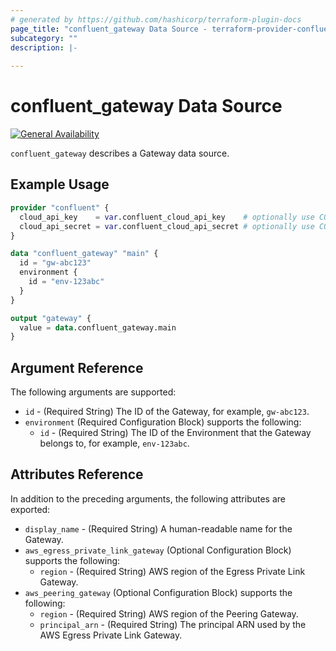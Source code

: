 ```yaml
---
# generated by https://github.com/hashicorp/terraform-plugin-docs
page_title: "confluent_gateway Data Source - terraform-provider-confluent"
subcategory: ""
description: |-
   
---
```


# confluent_gateway Data Source

[![General Availability](https://img.shields.io/badge/Lifecycle%20Stage-General%20Availability-%2345c6e8)](https://docs.confluent.io/cloud/current/api.html#section/Versioning/API-Lifecycle-Policy)

`confluent_gateway` describes a Gateway data source.

## Example Usage

```terraform
provider "confluent" {
  cloud_api_key    = var.confluent_cloud_api_key    # optionally use CONFLUENT_CLOUD_API_KEY env var
  cloud_api_secret = var.confluent_cloud_api_secret # optionally use CONFLUENT_CLOUD_API_SECRET env var
}

data "confluent_gateway" "main" {
  id = "gw-abc123"
  environment {
    id = "env-123abc"
  }
}

output "gateway" {
  value = data.confluent_gateway.main
}
```

<!-- schema generated by tfplugindocs -->
## Argument Reference

The following arguments are supported:

- `id` - (Required String) The ID of the Gateway, for example, `gw-abc123`.
- `environment` (Required Configuration Block) supports the following:
    - `id` - (Required String) The ID of the Environment that the Gateway belongs to, for example, `env-123abc`.

## Attributes Reference

In addition to the preceding arguments, the following attributes are exported:

- `display_name` - (Required String) A human-readable name for the Gateway.
- `aws_egress_private_link_gateway` (Optional Configuration Block) supports the following:
  - `region` - (Required String) AWS region of the Egress Private Link Gateway.
- `aws_peering_gateway` (Optional Configuration Block) supports the following:
  - `region` - (Required String) AWS region of the Peering Gateway.
  - `principal_arn` - (Required String) The principal ARN used by the AWS Egress Private Link Gateway.

